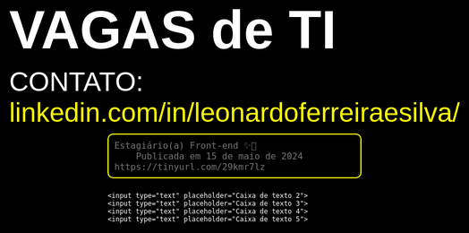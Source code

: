 <!DOCTYPE html>
<html lang="pt-BR">
<head>
  <meta charset="UTF-8">
  <meta name="viewport" content="width=device-width, initial-scale=1.0">
  <title>Vagas de TI</title>
  <link href="https://fonts.googleapis.com/css2?family=Pixelify+Sans&display=swap" rel="stylesheet">
  <style>
    /* Estilos gerais */
    html, body {
      margin: 0;
      padding: 0;
      width: 100%;
      height: 100%;
      background-color: black;
      color: white;
      font-family: 'Pixelify Sans', sans-serif;
      display: flex;
      flex-direction: column;
      align-items: center;
    }

    /* Seção superior: Título e Contato */
    .header {
      text-align: center;
      margin-bottom: 20px;
    }

    .header h1 {
      font-size: 10vw; /* Fonte adaptável ao tamanho da largura da tela */
      margin: 0;
    }

    .header p {
      font-size: 5vw; /* Texto de contato adaptável */
      margin: 10px 0;
    }

    .header a {
      color: yellow;
      text-decoration: none;
    }

    /* Container para as caixas de texto */
    .input-container {
      display: flex;
      flex-direction: column;
      gap: 10px;
      width: 90%;
      max-width: 600px;
    }

    /* Estilos para as caixas de texto (textarea e input) */
    .input-container textarea,
    .input-container input {
      width: 100%;
      height: 80px;
      background-color: transparent;
      border: 2px solid yellow;
      border-radius: 10px;
      color: white;
      font-size: 1rem;
      padding: 10px;
      box-sizing: border-box;
      resize: none;
    }

    /* Estilos adaptáveis para diferentes telas */
    @media (max-width: 768px) {
      .header h1 {
        font-size: 15vw; /* Fonte ainda maior em telas menores */
      }

      .header p {
        font-size: 6vw;
      }

      .input-container textarea,
      .input-container input {
        height: 60px;
      }
    }

    @media (max-width: 480px) {
      .header p {
        font-size: 4.5vw;
      }

      .input-container textarea,
      .input-container input {
        height: 50px;
        font-size: 0.9rem;
      }
    }
  </style>
</head>
<body>
  <div class="header">
    <h1>VAGAS de TI</h1>
    <p>
      CONTATO: 
      <a href="https://linkedin.com/in/leonardoferreiraesilva/" target="_blank">
        linkedin.com/in/leonardoferreiraesilva/
      </a>
    </p>
  </div>

  <div class="input-container">
    <textarea placeholder="Estagiário(a) Front-end ✨🚀
    Publicada em 15 de maio de 2024 https://tinyurl.com/29kmr7lz"></textarea>

    <input type="text" placeholder="Caixa de texto 2">
    <input type="text" placeholder="Caixa de texto 3">
    <input type="text" placeholder="Caixa de texto 4">
    <input type="text" placeholder="Caixa de texto 5">
  </div>
</body>
</html>
